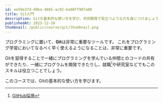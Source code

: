 ```yaml
---
id: ee59e37d-d9ba-4865-ac92-ba98ff907a00
title: Git入門
description: Gitの基本的な使い方を学び、共同開発で役立つような力を身につけましょう。
publishedAt: 2023-12-10
thumbnail: /public/course/git/thumbnail.png
---
```


プログラミングに置いて、**Git**は非常に重要なツールです。
これをプログラミング学習においてなるべく早く使えるようになることは、非常に重要です。

Gitを習得することで一緒にプログラミングを学んでいる仲間とのコードの共有ができたり、一緒にプログラムを開発できたりし、就職[^1]や研究室などでもこのスキルは役立つことでしょう。

このコースでは、Gitの基本的な使い方を学びます。

[^1]: [GitHub採用](https://hrnote.jp/contents/contents-1644/)
